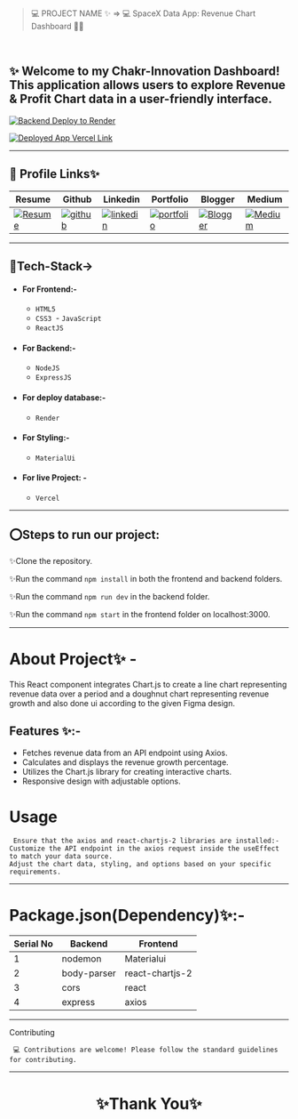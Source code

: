 > 💻 PROJECT NAME ✨ => 💻  SpaceX Data App: Revenue Chart Dashboard 🧑‍🏫
<br>

✨ Welcome to my Chakr-Innovation Dashboard! This application allows users to explore Revenue & Profit Chart data in a user-friendly interface.
---

[![Backend Deploy to Render ](https://img.shields.io/badge/Backend_Deployed_Render_Link-0A66C2?style=for-the-badge&logo=ko-fi&logoColor=white)](https://chakr.onrender.com/api/downsampled)

[![Deployed App Vercel Link](https://img.shields.io/badge/Deployed_App_Vercel_Link-000?style=for-the-badge&logo=ko-fi&logoColor=white)](https://chakr-innovation-pvt-ltd-ckli.vercel.app/)

---
## 🔗 Profile Links✨


| Resume | Github                                                                                                                                   | Linkedin                                                                                                                                                            | Portfolio                                                                                                                                    | Blogger                                                                                                                                                           | Medium                                                                                                                                    |
| ------------- | ---------------------------------------------------------------------------------------------------------------------------------------- | ------------------------------------------------------------------------------------------------------------------------------------------------------------------- | -------------------------------------------------------------------------------------------------------------------------------------------- | -------------------------------------------------------------------------------------------------------------------------------------------- | -------------------------------------------------------------------------------------------------------------------------------------------- |
| [![Resume](https://img.shields.io/badge/my_Resume-E75480?style=for-the-badge&logo=ko-fi&logoColor=white)](https://drive.google.com/file/d/1YE62u2ChjmlR-EKeqZ75UvFMg_KcY86T/view?usp=sharing) | [![github](https://img.shields.io/badge/github-1DA1F2?style=for-the-badge&logo=github&logoColor=white)](https://github.com/shikhu51197/)| [![linkedin](https://img.shields.io/badge/linkedin-0A66C2?style=for-the-badge&logo=linkedin&logoColor=white)](https://www.linkedin.com/in/shikha-gupta-12a2b5199) |[![portfolio](https://img.shields.io/badge/my_portfolio-18A303?style=for-the-badge&logo=ionic&logoColor=white)](https://shikhu51197.github.io/) |[![Blogger](https://img.shields.io/badge/Blogger-FE5A1D?style=for-the-badge&logo=Blogger&logoColor=white)](https://wwwartificial-intelligence.blogspot.com/) |[![Medium](https://img.shields.io/badge/Medium-000?style=for-the-badge&logo=Medium&logoColor=white)](https://medium.com/@sg780060) |  

---
## 💫Tech-Stack->

- #### For Frontend:-
  
   - `HTML5`
   - `CSS3`
   - `JavaScript`
   - `ReactJS`
    
 - #### For Backend:-
   
   - `NodeJS`
   - `ExpressJS`
     
- #### For deploy database:- 
    
   - `Render`
   
- #### For Styling:-
  
  - `MaterialUi`
  
- #### For live Project: -

  - `Vercel`
  
---
## ⭕Steps to run our project:

✨Clone the repository.

✨Run the command `npm install` in both the frontend and backend folders.

✨Run the command `npm run dev` in the backend folder.

✨Run the command `npm start` in the frontend folder on localhost:3000.

---
# About Project✨ - 
This React component integrates Chart.js to create a line chart representing revenue data over a period and a doughnut chart representing revenue growth and also done ui according to the given Figma design.

## Features ✨:-

- Fetches revenue data from an API endpoint using Axios.
- Calculates and displays the revenue growth percentage.
- Utilizes the Chart.js library for creating interactive charts.
- Responsive design with adjustable options.

# Usage

     Ensure that the axios and react-chartjs-2 libraries are installed:-
    Customize the API endpoint in the axios request inside the useEffect to match your data source.
    Adjust the chart data, styling, and options based on your specific requirements.
---

# Package.json(Dependency)✨:-

 | Serial No  | Backend  |  Frontend     |
| ----------- | ---------|-------------- |
| 1 | nodemon  | Materialui |
| 2 | body-parser  | react-chartjs-2 |
| 3 | cors  | react |
| 4 | express | axios |

---
    
Contributing

     💻 Contributions are welcome! Please follow the standard guidelines for contributing.
---


<h1 align="center">✨Thank You✨</h1>

